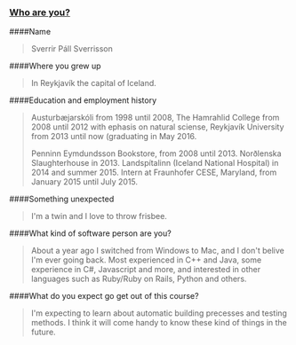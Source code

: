 ### [Who are you?](https://www.youtube.com/watch?v=PdLIerfXuZ4)

####Name
> Sverrir Páll Sverrisson

####Where you grew up
> In Reykjavík the capital of Iceland.

####Education and employment history
> Austurbæjarskóli from 1998 until 2008, The Hamrahlid College from 2008 until 2012 with ephasis on natural sciense, Reykjavík University from 2013 until now (graduating in May 2016.
> 
> Penninn Eymdundsson Bookstore, from 2008 until 2013. Norðlenska Slaughterhouse in 2013. Landspítalinn (Iceland National Hospital) in 2014 and summer 2015. Intern at Fraunhofer CESE, Maryland, from January 2015 until July 2015.

####Something unexpected
> I'm a twin and I love to throw frisbee.

####What kind of software person are you?
> About a year ago I switched from Windows to Mac, and I don't belive I'm ever going back. Most experienced in C++ and Java, some experience in C#, Javascript and more, and interested in other languages such as Ruby/Ruby on Rails, Python and others.

####What do you expect go get out of this course?
> I'm expecting to learn about automatic building precesses and testing methods. I think it will come handy to know these kind of things in the future.
